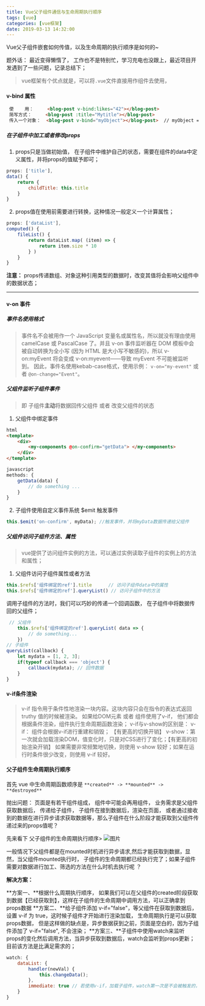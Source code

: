 ```yaml
---
title: Vue父子组件通信与生命周期执行顺序
tags: [vue]
categories: [vue框架]
date: 2019-03-13 14:32:00
---
```


Vue父子组件嵌套如何传值，以及生命周期的执行顺序是如何的~
<!-- more -->
题外话： 最近变得懒惰了， 工作也不是特别忙，学习充电也没跟上，最近项目开发遇到了一些问题，记录总结下；

> vue框架有个优点就是，可以将`.vue`文件直接用作组件去使用，

#### **v-bind** 属性
```html
 使    用：     <blog-post v-bind:likes="42"></blog-post>
 简写方式：     <blog-post :title="Mytitle"></blog-post>
 传入一个对象：  <blog-post v-bind="myObject"></blog-post>  // myObject = {}
```
##### 在子组件中加工或者修改props
1. props只是当做初始值， 在子组件中维护自己的状态，需要在组件的data中定义属性，并将props的值赋予即可；
```js
props: ['title'],
data() {
    return {
        childTitle: this.title
    }
}
```
2. props值在使用前需要进行转换，这种情况一般定义一个计算属性；
```js
props: ['dataList'],
computed() {
    fileList() {
        return dataList.map( (item) => {
            return item.size * 10
        } )
    }
}
```
**注意：** props传递数组、对象这种引用类型的数据时，改变其值将会影响父组件中的数据状态；
****
#### **v-on** 事件

##### 事件名使用格式
> 事件名不会被用作一个 JavaScript 变量名或属性名，所以就没有理由使用 camelCase 或 PascalCase 了。并且 v-on 事件监听器在 DOM 模板中会被自动转换为全小写 (因为 HTML 是大小写不敏感的)，所以 v-on:myEvent 将会变成 v-on:myevent——导致 myEvent 不可能被监听到。
    因此，事件名使用kebab-case格式，使用示例： `v-on="my-event"` 或者 `@on-change="Event"`。
##### 父组件监听子组件事件  
> 即  子组件**主动**将数据回传父组件 或者 改变父组件的状态

1. 父组件中绑定事件
```html
html
<template> 
    <div>
        <my-components @on-confirm="getData"> </my-components>
    </div>
</template>
```
```js
javascript
methods: {
    getData(data) {
        // do something ...
    }
}
```

2. 子组件使用自定义事件系统 $emit 触发事件
```js
this.$emit('on-confirm', myData); //触发事件，并将myData数据传递给父组件
```

##### 父组件访问子组件方法、属性

> vue提供了访问组件实例的方法，可以通过实例读取子组件的实例上的方法和属性；

1. 父组件访问子组件属性或者方法
```js
this.$refs['组件绑定的ref'].title      // 访问子组件data中的属性
this.$refs['组件绑定的ref'].queryList() // 访问子组件中的方法
```
调用子组件的方法时，我们可以巧妙的传递一个回调函数， 在子组件中将数据传回的父组件；
```js
 // 父组件
    this.$refs['组件绑定的ref'].queryList( data => {
        // do something...
    }) 
// 子组件
queryList(callback) {
    let mydata = [1, 2, 3];
    if(typeof callback === 'object') {
        callback(mydata); // 回传数据
    }
}
```
#### v-if条件渲染
> v-if 指令用于条件性地渲染一块内容。这块内容只会在指令的表达式返回 truthy 值的时候被渲染。
如果给DOM元素 或者 组件使用了v-if， 他们都会根据条件渲染，组件执行生命周期函数渲染；
v-if与v-show的区别是： 
v-if： 组件会根据v-if进行重建和销毁； 【有更高的切换开销】
v-show：第一次就会加载渲染DOM，值变化时，只是对CSS进行了变化；【有更高的初始渲染开销】
如果需要非常频繁地切换，则使用 v-show 较好；如果在运行时条件很少改变，则使用 v-if 较好。
#### 父子组件生命周期执行顺序

首先 vue 中生命周期函数顺序是 `**created** -> **mounted** -> **destroyed**`

抛出问题： 页面是有若干组件组成， 组件中可能会再用组件， 业务需求是父组件获取数据后， 传递给子组件， 子组件在接到数据后，渲染在页面， 或者通过接收到的数据在进行异步请求获取数据等，那么子组件在什么阶段才能获取到父组件传递过来的props值呢？

先来看下 父子组件的生命周期执行顺序>
![图片](/public_s/images/3793524098-5b665dbbde824_articlex.png)


一般情况下父组件都是在mounted时机进行异步请求,然后才能获取到数据，显然，当父组件mounted执行时， 子组件的生命周期都已经执行完了；如果子组件需要对数据进行加工、筛选的方法在什么时机去执行呢 ？

**解决方案：**

**方案一、**根据什么周期执行顺序， 如果我们可以在父组件的created阶段获取到数据【已经获取到】，这样在子组件的生命周期中调用方法，可以正确拿到props数据
**方案二、**给子组件添加 v-if="false"，等父组件在获取到数据后，设置 v-if 为 true，这时候子组件才开始进行渲染加载， 生命周期执行是可以获取props数据，
        但是这样做的缺点是，异步数据获到之前，页面是空白的，因为子组件添加了 v-if="false", 不会渲染；
**方案三、**子组件中使用watch来监听props的变化然后调用方法，当异步获取到数据后，watch会监听到props更新；目前该方法是比满足需求的；
```js
watch: {
    dataList: {
        handler(newVal) {
            this.changeData();
        },
        immediate: true // 若使用v-if，加载子组件，watch第一次是不会被触发的，所以开启immediate为 true
    }
}
```